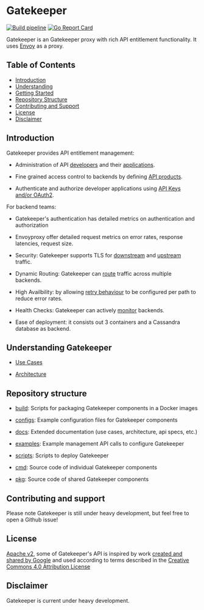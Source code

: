 # Gatekeeper

[![Build pipeline](https://github.com/erikbos/gatekeeper/workflows/Build%20pipeline/badge.svg)](https://github.com/erikbos/gatekeeper/actions?query=workflow%3A%22Build+pipeline%22)
[![Go Report Card](https://goreportcard.com/badge/github.com/erikbos/gatekeeper)](https://goreportcard.com/report/github.com/erikbos/gatekeeper)

Gatekeeper is an Gatekeeper proxy with rich API entitlement functionality. It uses [Envoy](https://www.envoyproxy.io/) as a proxy.

## Table of Contents

* [Introduction](#introduction)
* [Understanding](#understanding)
* [Getting Started](#getting-started)
* [Repository Structure](#repository-structure)
* [Contributing and Support](#contributing-and-support)
* [License](#license)
* [Disclaimer](#disclaimer)

## Introduction

Gatekeeper provides API entitlement management:

* Administration of API [developers](docs/api/developer.md) and their [applications](docs/api/developerapp.md).

* Fine grained access control to backends by defining [API products](docs/api/apiproduct.md).

* Authenticate and authorize developer applications using [API Keys and/or OAuth2](docs/api/key.md).

For backend teams:

* Gatekeeper's authentication has detailed metrics on authentication and authorization

* Envoyproxy offer detailed request metrics on error rates, response latencies, request size.

* Security: Gatekeeper supports TLS for [downstream](docs/api/virtualhost.md) and [upstream](docs/api/cluster.md) traffic.

* Dynamic Routing: Gatekeeper can [route](docs/api/route.md) traffic across multiple backends.

* High Availbility: by allowing [retry behaviour](docs/api/route.md) to be configured per path to reduce error rates.

* Health Checks: Gatekeeper can actively [monitor](docs/api/cluster.md) backends.

* Ease of deployment: it consists out 3 containers and a Cassandra database as backend.

## Understanding Gatekeeper

* [Use Cases](doc/use-cases.md)

* [Architecture](doc/architecture.md)

## Repository structure

* [build](build): Scripts for packaging Gatekeeper components in a Docker images

* [configs](configs): Example configuration files for Gatekeeper components

* [docs](docs): Extended documentation (use cases, architecture, api specs, etc.)

* [examples](examples): Example management API calls to configure Gatekeeper

* [scripts](scripts): Scripts to deploy Gatekeeper

* [cmd](cmd): Source code of individual Gatekeeper components

* [pkg](pkg): Source code of shared Gatekeeper components

## Contributing and support

Please note Gatekeeper is still under heavy development, but feel free to open a Github issue!

## License

[Apache v2](LICENSE), some of Gatekeeper's API is inspired by work [created and shared by Google](https://docs.apigee.com/reference/apis/apigee/rest/) and used according to terms described in the [Creative Commons 4.0 Attribution License](https://creativecommons.org/licenses/by/4.0/)

## Disclaimer

Gatekeeper is current under heavy development.
